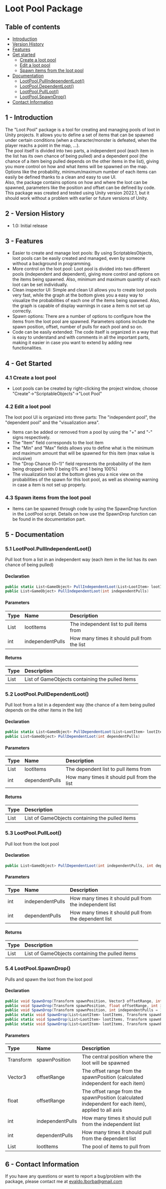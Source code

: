 # Loot Pool Package
## Table of contents
- [Introduction](#introduction)
- [Version History](#versionHistory)
- [Features](#features)
- [Get started](#getStarted)
  - [Create a loot pool](#createALootPool)
  - [Edit a loot pool](#editALootPool)
  - [Spawn items from the loot pool](#spawnFromALootPool)
- [Documentation](#documentation)
  - [LootPool.PullIndependentLoot()](#pullIndependentLoot)
  - [LootPool.DependentLoot()](#pullDependentLoot)
  - [LootPool.PullLoot()](#pullLoot)
  - [LootPool.SpawnDrop()](#spawnDrop)
- [Contact Information](#contactInformation)

## 1 - Introduction <a name="introduction"/>
The "Loot Pool" package is a tool for creating and managing pools of loot in Unity projects. It allows you to define a set of items that can be spawned under certain conditions (when a character/monster is defeated, when the player reachs a point in the map, ...).  
The pool itself is divided into two parts, a independent pool (each item in the list has its own chance of being pulled) and a dependent pool (the chance of a item being pulled depends on the other items in the list), giving you more control on how and what items will be spawned on the map. Options like the probability, minimum/maximum number of each items can easily be defined thanks to a clean and easy to use UI.  
Also, the package contains options on how and where the loot can be spawned, parameters like the position and offset can be defined by code.  
This package was created and tested using Unity version 2022.1, but it should work without a problem with earlier or future versions of Unity.

## 2 - Version History <a name="versionHistory"/>
- 1.0: Initial release

## 3 - Features <a name="features"/>
- Easier to create and manage loot pools: By using ScriptablesObjects, loot pools can be easily created and managed, even by someone without a background in programming.
- More control on the loot pool: Loot pool is divided into two different pools (independent and dependent), giving more control and options on the items being spawned. Also, minimum and maximum quantity of each loot can be set individually.
- Clean inspector UI: Simple and clean UI allows you to create loot pools very fast, while the graph at the bottom gives you a easy way to visualize the probabilities of each one of the items being spawned. Also, the graph is capable of display warnings in case a item is not set up correctly.
- Spawn options: There are a number of options to configure how the items from the loot pool are spawned. Parameters options include the spawn position, offset, number of pulls for each pool and so on.
- Code can be easily extended: The code itself is organized in a way that is easy to understand and with comments in all the important parts, making it easier in case you want to extend by adding new functionalities.

## 4 - Get Started <a name="getStarted"/>
### 4.1 Create a loot pool <a name="createALootPool"/>
- Loot pools can be created by right-clicking the project window, choose "Create"->"ScriptableObjects"->"Loot Pool"

### 4.2 Edit a loot pool <a name="editALootPool"/>
The loot pool UI is organized into three parts: The "independent pool", the "dependent pool" and the "visualization area".
- Items can be added or removed from a pool by using the "+" and "-" signs respectively.
- The "Item" field corresponds to the loot item
- The "Min" and "Max" fields allows you to define what is the minimum and maximum amount that will be spawned for this item (max value is inclusive)
- The "Drop Chance (0~1)" field represents the probability of the item being dropped (with 0 being 0% and 1 being 100%)
- The visualization tool at the bottom gives you a nice view on the probabilities of the spawn for this loot pool, as well as showing warning in case a item is not set up properly.

### 4.3 Spawn items from the loot pool <a name="spawnFromALootPool"/>
- Items can be spawned through code by using the SpawnDrop function in the LootPool script. Details on how use the SpawnDrop function can be found in the documentation part.

## 5 - Documentation <a name="documentation"/>
### 5.1 LootPool.PullIndependentLoot() <a name="pullIndependentLoot"/>
Pull loot from a list in an independent way (each item in the list has its own chance of being pulled)
#### Declaration
```csharp
public static List<GameObject> PullIndependentLoot(List<LootItem> lootItems, int independentPulls)
public List<GameObject> PullIndependentLoot(int independentPulls)
```
#### Parameters
| Type | Name | Description |
| :--- | :--- | :--- |
| List<LootItem> | lootItems | The independent list to pull items from |
| int | independentPulls | How many times it should pull from the list |
#### Returns
| Type | Description |
| :--- | :--- |
| List<GameObject> | List of GameObjects containing the pulled items |


### 5.2 LootPool.PullDependentLoot() <a name="pullDependentLoot"/>
Pull loot from a list in a dependent way (the chance of a item being pulled depends on the other items in the list)
#### Declaration
```csharp
public static List<GameObject> PullDependentLoot(List<LootItem> lootItems, int dependentPulls)
public List<GameObject> PullDependentLoot(int dependentPulls)
```
#### Parameters
| Type | Name | Description |
| :--- | :--- | :--- |
| List<LootItem> | lootItems | The dependent list to pull items from |
| int | dependentPulls | How many times it should pull from the list |
#### Returns
| Type | Description |
| :--- | :--- |
| List<GameObject> | List of GameObjects containing the pulled items |


### 5.3 LootPool.PullLoot() <a name="pullLoot"/>
Pull loot from the loot pool
#### Declaration
```csharp
public List<GameObject> PullDependentLoot(int independentPulls, int dependentPulls)
```
#### Parameters
| Type | Name | Description |
| :--- | :--- | :--- |
| int | independentPulls | How many times it should pull from the independent list |
| int | dependentPulls | How many times it should pull from the dependent list |
#### Returns
| Type | Description |
| :--- | :--- |
| List<GameObject> | List of GameObjects containing the pulled items |


### 5.4 LootPool.SpawnDrop() <a name="spawnDrop"/>
Pulls and spawn the loot from the loot pool
#### Declaration
```csharp
public void SpawnDrop(Transform spawnPosition, Vector3 offsetRange, int independentPulls = 1, int dependentPulls = 1)
public void SpawnDrop(Transform spawnPosition, float offsetRange, int independentPulls = 1, int dependentPulls = 1)
public void SpawnDrop(Transform spawnPosition, int independentPulls = 1, int dependentPulls = 1)
public static void SpawnDrop(List<LootItem> lootItems, Transform spawnPosition, Vector3 offsetRange, int numberPulls = 1, bool isIndependentLoot = true)
public static void SpawnDrop(List<LootItem> lootItems, Transform spawnPosition, float offsetRange, int numberPulls = 1, bool isIndependentLoot = true)
public static void SpawnDrop(List<LootItem> lootItems, Transform spawnPosition, int numberPulls = 1, bool isIndependentLoot = true)
```
#### Parameters
| Type | Name | Description |
| :--- | :--- | :--- |
| Transform | spawnPosition | The central position where the loot will be spawned |
| Vector3 | offsetRange | The offset range from the spawnPosition (calculated independent for each item) |
| float | offsetRange | The offset range from the spawnPosition (calculated independent for each item), applied to all axis |
| int | independentPulls | How many times it should pull from the independent list |
| int | dependentPulls | How many times it should pull from the dependent list |
| List<LootItem> | lootItems | The pool of items to pull from |

## 6 - Contact Information <a name="contactInformation"/>
If you have any questions or want to report a bug/problem with the package, please contact me at evaldo.lborba@gmail.com
